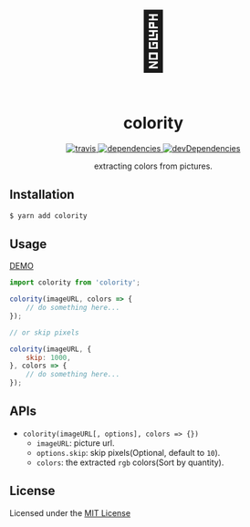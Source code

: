 <h1 align="center" style="font-size: 100px;">🎨</h1>

<h1 align="center">colority</h1>

<p align="center">
    <a href="javascript:;">
        <img src="https://api.travis-ci.org/JustClear/colority.svg?branch=master" alt="travis">
    </a>
    <a href="https://david-dm.org/justclear/colority#info=dependencies&view=table">
        <img src="https://david-dm.org/justclear/colority.svg" alt="dependencies">
    </a>
    <a href="https://david-dm.org/justclear/colority#info=devDependencies&view=table">
        <img src="https://david-dm.org/justclear/colority/dev-status.svg" alt="devDependencies">
    </a>
</p>

<p align="center">extracting colors from pictures.</p>

## Installation

```sh
$ yarn add colority
```

## Usage

[DEMO](https://justclear.github.io/colority/demo/?image=https://user-gold-cdn.xitu.io/2017/8/8/c5267eadfded82a98cd3cad7a16d5a48?imageView2/1/w/1200/h/700/q/85/interlace/1)

```js
import colority from 'colority';

colority(imageURL, colors => {
    // do something here...
});

// or skip pixels

colority(imageURL, {
    skip: 1000,
}, colors => {
    // do something here...
});
```

## APIs

- `colority(imageURL[, options], colors => {})`
    - `imageURL`: picture url.
    - `options.skip`: skip pixels(Optional, default to `10`).
    - `colors`: the extracted `rgb` colors(Sort by quantity).

## License

Licensed under the [MIT License](https://github.com/JustClear/just-sketch/blob/master/LICENSE)
